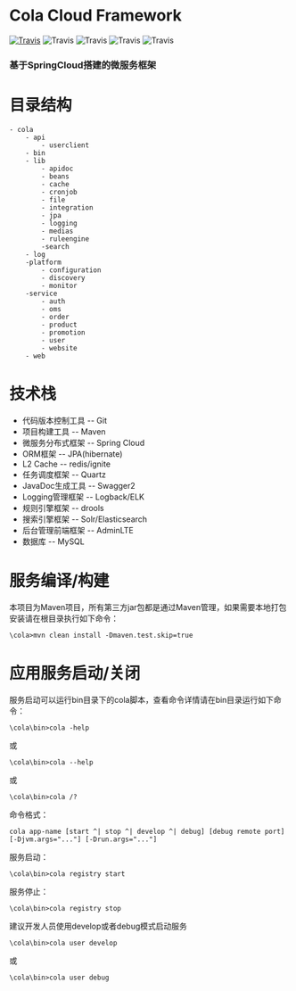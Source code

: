 # Cola Cloud Framework
[![Travis](https://img.shields.io/travis/cola-framework/cola.svg)](https://travis-ci.org/cola-framework/cola)   ![Travis](https://img.shields.io/badge/release-v0.0.1-green.svg?sytle=flag)  ![Travis](https://img.shields.io/badge/language-java-orange.svg?sytle=flag)   ![Travis](https://img.shields.io/badge/platform-win32%20%7C%20win64%20%7C%20osx64%20%7C%20linux64-lightgrey.svg) ![Travis](https://img.shields.io/badge/license-Apache--2.0-blue.svg)
### 基于SpringCloud搭建的微服务框架

# 目录结构
```
- cola
    - api
        - userclient
    - bin
    - lib
        - apidoc
        - beans
        - cache
        - cronjob
        - file
        - integration
        - jpa
        - logging
        - medias
        - ruleengine
        -search
    - log
    -platform
        - configuration
        - discovery
        - monitor
    -service
        - auth
        - oms
        - order
        - product
        - promotion
        - user
        - website
    - web
```

# 技术栈
- 代码版本控制工具 -- Git<br/>
- 项目构建工具 -- Maven<br/>
- 微服务分布式框架 -- Spring Cloud<br/>
- ORM框架 -- JPA(hibernate)<br/>
- L2 Cache -- redis/ignite<br/>
- 任务调度框架 -- Quartz<br/>
- JavaDoc生成工具 -- Swagger2<br/>
- Logging管理框架 -- Logback/ELK<br/>
- 规则引擎框架 -- drools<br/>
- 搜索引擎框架 -- Solr/Elasticsearch<br/>
- 后台管理前端框架 -- AdminLTE<br/>
- 数据库 -- MySQL<br/>



# 服务编译/构建
本项目为Maven项目，所有第三方jar包都是通过Maven管理，如果需要本地打包安装请在根目录执行如下命令：<br/>
```
\cola>mvn clean install -Dmaven.test.skip=true
```
# 应用服务启动/关闭
服务启动可以运行bin目录下的cola脚本，查看命令详情请在bin目录运行如下命令：
```
\cola\bin>cola -help
```
或
```
\cola\bin>cola --help
```
或
```
\cola\bin>cola /?
```
命令格式：
```
cola app-name [start ^| stop ^| develop ^| debug] [debug remote port] [-Djvm.args="..."] [-Drun.args="..."]
```
服务启动：
```
\cola\bin>cola registry start
```
服务停止：
```
\cola\bin>cola registry stop
```
建议开发人员使用develop或者debug模式启动服务
```
\cola\bin>cola user develop
```
或
```
\cola\bin>cola user debug
```